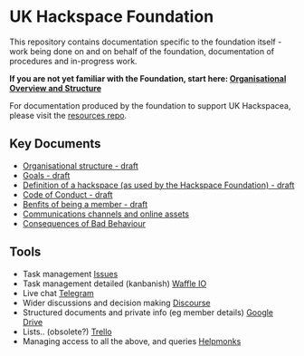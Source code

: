 UK Hackspace Foundation
========================

This repository contains documentation specific to the foundation itself - work being done on and on behalf of the foundation, documentation of procedures and in-progress work.  

**If you are not yet familiar with the Foundation, start here: [Organisational Overview and Structure](structure.md)**

For documentation produced by the foundation to support UK Hackspacea, please visit the [resources repo](https://github.com/ukhackspacefoundation/resources).

Key Documents
-------------

* [Organisational structure - draft](structure.md)
* [Goals - draft](goals.md)
* [Definition of a hackspace (as used by the Hackspace Foundation) - draft](define.md)
* [Code of Conduct - draft](codeOfConduct.md)
* [Benfits of being a member - draft](benefits.md)
* [Communications channels and online assets](comms.md)
* [Consequences of Bad Behaviour](badBehaviour.md)

Tools
-----

* Task management [Issues](https://github.com/ukhackspacefoundation/foundation/issues)
* Task management detailed (kanbanish) [Waffle IO](https://waffle.io/UKHackspaceFoundation)
* Live chat [Telegram](http://telegram.org)
* Wider discussions and decision making [Discourse](http://forum.hackspace.org.uk)
* Structured documents and private info (eg member details)  [Google Drive](https://drive.google.com/drive/folders/0B2I_ryMKXUGJckROVGQxRnNIVmc)
* Lists.. (obsolete?) [Trello](https://trello.com)
* Managing access to all the above, and queries [Helpmonks](https://helpmonks.com)
